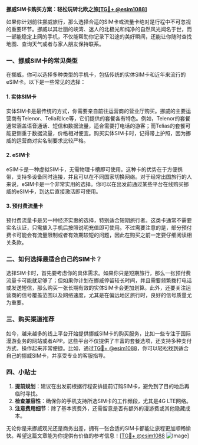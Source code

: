 **挪威SIM卡购买方案：轻松玩转北欧之旅[[TG💪+ @esim1088](https://t.me/s/esim1088)]**

如果你计划前往挪威旅行，那么选择合适的SIM卡或流量卡绝对是行程中不可忽视的重要环节。挪威以其壮丽的峡湾、迷人的北极光和纯净的自然风光闻名于世，而一部能稳定上网的手机，不仅能帮助你记录下沿途的美好瞬间，还能让你随时查找地图、查询天气或者与家人朋友保持联系。

### 一、挪威SIM卡的常见类型

在挪威，你可以选择多种类型的手机卡，包括传统的实体SIM卡和近年来流行的eSIM卡。以下是一些常见的选择：

#### 1. 实体SIM卡
实体SIM卡是最传统的方式，你需要亲自前往运营商的营业厅购买。挪威的主要运营商有Telenor、Telia和Ice等，它们提供的套餐各有特色。例如，Telenor的套餐通常涵盖语音通话、短信和数据流量，适合需要打电话的游客；而Telias的套餐可能更侧重于数据流量，价格相对便宜。购买实体SIM卡时，记得带上护照，因为挪威的运营商对实名制要求比较严格。

#### 2. eSIM卡
eSIM卡是一种虚拟SIM卡，无需物理卡槽即可使用。这种卡的优势在于方便携带，支持多设备同时连接，并且可以在不同国家切换网络。对于经常出国旅行的人来说，eSIM卡是一个非常实用的选择。你可以在出发前通过某些平台在线购买挪威的eSIM卡，到达后直接激活即可使用。

#### 3. 预付费流量卡
预付费流量卡是另一种经济实惠的选择，特别适合短期旅行者。这类卡通常不需要实名认证，只需插入手机后按照说明充值即可使用。不过需要注意的是，部分预付费卡可能会有流量限制或者有效期较短的问题，因此在购买之前一定要仔细阅读相关条款。

### 二、如何选择最适合自己的SIM卡？

选择SIM卡时，首先要考虑你的具体需求。如果你只是短期旅行，那么一张预付费流量卡可能就足够了；但如果你计划在挪威停留较长时间，并且需要频繁拨打电话或发送短信，那么购买一张长期有效的实体SIM卡会更加划算。此外，还要关注运营商的信号覆盖范围以及网络速度，尤其是在偏远地区旅行时，良好的信号质量尤为重要。

### 三、购买渠道推荐

如今，越来越多的线上平台开始提供挪威SIM卡的购买服务，比如一些专注于国际漫游业务的网站或者APP。这些平台不仅提供了丰富的套餐选项，还支持多种支付方式，操作起来非常便捷。比如，通过[TG💪+ @esim1088](https://t.me/s/esim1088)，你可以轻松找到适合自己的挪威SIM卡，并享受专业的客服指导。

### 四、小贴士

1. **提前规划**：建议在出发前根据行程安排提前订购SIM卡，避免到了目的地后再临时寻找。
2. **检查兼容性**：确保你的手机支持所选SIM卡的工作频段，尤其是4G LTE网络。
3. **注意费用细节**：除了基本资费外，还需留意是否有额外的漫游费或其他隐藏成本。

无论你是来挪威观光还是商务出差，拥有一张合适的SIM卡都能让旅程更加顺畅愉快。希望这篇文章能为你提供有价值的参考信息！[[TG💪+ @esim1088](https://t.me/s/esim1088) ![Image](https://i.postimg.cc/4NQfJmqS/Snipaste-2025-05-13-00-14-12.png)]